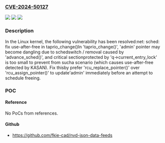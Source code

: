 ### [CVE-2024-50127](https://cve.mitre.org/cgi-bin/cvename.cgi?name=CVE-2024-50127)
![](https://img.shields.io/static/v1?label=Product&message=Linux&color=blue)
![](https://img.shields.io/static/v1?label=Version&message=a3d43c0d56f1%3C%202f868ce60135%20&color=brighgreen)
![](https://img.shields.io/static/v1?label=Vulnerability&message=n%2Fa&color=brighgreen)

### Description

In the Linux kernel, the following vulnerability has been resolved:net: sched: fix use-after-free in taprio_change()In 'taprio_change()', 'admin' pointer may become dangling due to schedswitch / removal caused by 'advance_sched()', and critical sectionprotected by 'q->current_entry_lock' is too small to prevent from sucha scenario (which causes use-after-free detected by KASAN). Fix thisby prefer 'rcu_replace_pointer()' over 'rcu_assign_pointer()' to update'admin' immediately before an attempt to schedule freeing.

### POC

#### Reference
No PoCs from references.

#### Github
- https://github.com/fkie-cad/nvd-json-data-feeds

